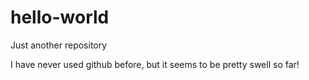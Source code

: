 # hello-world
Just another repository

I have never used github before, but it seems to be pretty swell so far!
